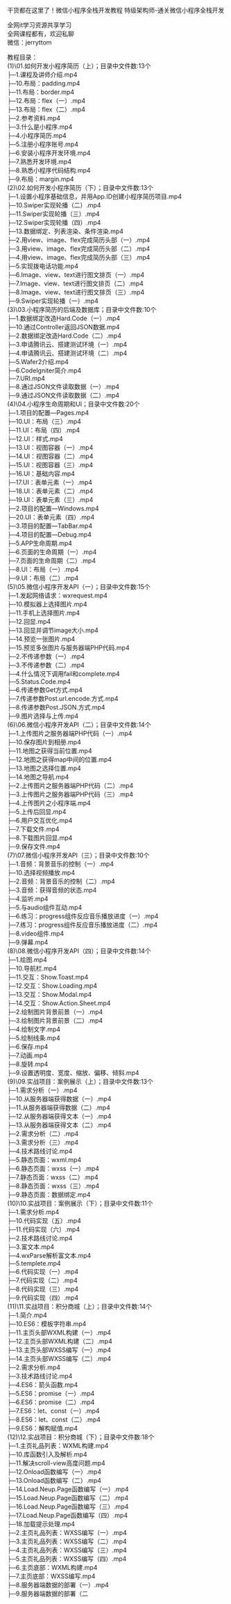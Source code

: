 干货都在这里了！微信小程序全栈开发教程 特级架构师-通关微信小程序全栈开发

全网it学习资源共享学习<br>全网课程都有，欢迎私聊<br>微信：jerryttom<br>

教程目录：<br> (1)\01.如何开发小程序简历（上）；目录中文件数:13个<br> ├─1.课程及讲师介绍.mp4<br> ├─10.布局：padding.mp4<br> ├─11.布局：border.mp4<br> ├─12.布局：flex（一）.mp4<br> ├─13.布局：flex（二）.mp4<br> ├─2.参考资料.mp4<br> ├─3.什么是小程序.mp4<br> ├─4.小程序简历.mp4<br> ├─5.注册小程序账号.mp4<br> ├─6.安装小程序开发环境.mp4<br> ├─7.熟悉开发环境.mp4<br> ├─8.熟悉小程序代码结构.mp4<br> ├─9.布局：margin.mp4<br> (2)\02.如何开发小程序简历（下）；目录中文件数:13个<br> ├─1.设置小程序基础信息，并用App.ID创建小程序简历项目.mp4<br> ├─10.Swiper实现轮播（二）.mp4<br> ├─11.Swiper实现轮播（三）.mp4<br> ├─12.Swiper实现轮播（四）.mp4<br> ├─13.数据绑定、列表渲染、条件渲染.mp4<br> ├─2.用view、image、flex完成简历头部（一）.mp4<br> ├─3.用view、image、flex完成简历头部（二）.mp4<br> ├─4.用view、image、flex完成简历头部（三）.mp4<br> ├─5.实现拨电话功能.mp4<br> ├─6.Image、view、text进行图文排页（一）.mp4<br> ├─7.Image、view、text进行图文排页（二）.mp4<br> ├─8.Image、view、text进行图文排页（三）.mp4<br> ├─9.Swiper实现轮播（一）.mp4<br> (3)\03.小程序简历的后端及数据库；目录中文件数:10个<br> ├─1.数据绑定改造Hard.Code（一）.mp4<br> ├─10.通过Controller返回JSON数据.mp4<br> ├─2.数据绑定改造Hard.Code（二）.mp4<br> ├─3.申请腾讯云、搭建测试环境（一）.mp4<br> ├─4.申请腾讯云、搭建测试环境（二）.mp4<br> ├─5.Wafer2介绍.mp4<br> ├─6.CodeIgniter简介.mp4<br> ├─7.URI.mp4<br> ├─8.通过JSON文件读取数据（一）.mp4<br> ├─9.通过JSON文件读取数据（二）.mp4<br> (4)\04.小程序生命周期和UI；目录中文件数:20个<br> ├─1.项目的配置—Pages.mp4<br> ├─10.UI：布局（三）.mp4<br> ├─11.UI：布局（四）.mp4<br> ├─12.UI：样式.mp4<br> ├─13.UI：视图容器（一）.mp4<br> ├─14.UI：视图容器（二）.mp4<br> ├─15.UI：视图容器（三）.mp4<br> ├─16.UI：基础内容.mp4<br> ├─17.UI：表单元素（一）.mp4<br> ├─18.UI：表单元素（二）.mp4<br> ├─19.UI：表单元素（三）.mp4<br> ├─2.项目的配置—Windows.mp4<br> ├─20.UI：表单元素（四）.mp4<br> ├─3.项目的配置—TabBar.mp4<br> ├─4.项目的配置—Debug.mp4<br> ├─5.APP生命周期.mp4<br> ├─6.页面的生命周期（一）.mp4<br> ├─7.页面的生命周期（二）.mp4<br> ├─8.UI：布局（一）.mp4<br> ├─9.UI：布局（二）.mp4<br> (5)\05.微信小程序开发API（一）；目录中文件数:15个<br> ├─1.发起网络请求：wxrequest.mp4<br> ├─10.模拟器上选择图片.mp4<br> ├─11.手机上选择图片.mp4<br> ├─12.回显.mp4<br> ├─13.回显并调节image大小.mp4<br> ├─14.预览一张图片.mp4<br> ├─15.预览多张图片与服务器端PHP代码.mp4<br> ├─2.不传递参数（一）.mp4<br> ├─3.不传递参数（二）.mp4<br> ├─4.什么情况下调用fail和complete.mp4<br> ├─5.Status.Code.mp4<br> ├─6.传递参数Get方式.mp4<br> ├─7.传递参数Post.url.encode.方式.mp4<br> ├─8.传递参数Post.JSON.方式.mp4<br> ├─9.图片选择与上传.mp4<br> (6)\06.微信小程序开发API（二）；目录中文件数:14个<br> ├─1.上传图片之服务器端PHP代码（一）.mp4<br> ├─10.保存图片到相册.mp4<br> ├─11.地图之获得当前位置.mp4<br> ├─12.地图之获得map中间的位置.mp4<br> ├─13.地图之选择位置.mp4<br> ├─14.地图之导航.mp4<br> ├─2.上传图片之服务器端PHP代码（二）.mp4<br> ├─3.上传图片之服务器端PHP代码（三）.mp4<br> ├─4.上传图片之小程序端.mp4<br> ├─5.上传后回显.mp4<br> ├─6.用户交互优化.mp4<br> ├─7.下载文件.mp4<br> ├─8.下载图片回显.mp4<br> ├─9.保存文件.mp4<br> (7)\07.微信小程序开发API（三）；目录中文件数:10个<br> ├─1.音频：背景音乐的控制（一）.mp4<br> ├─10.选择视频播放.mp4<br> ├─2.音频：背景音乐的控制（二）.mp4<br> ├─3.音频：获得音频的状态.mp4<br> ├─4.监听.mp4<br> ├─5.与audio组件互动.mp4<br> ├─6.练习：progress组件反应音乐播放进度（一）.mp4<br> ├─7.练习：progress组件反应音乐播放进度（二）.mp4<br> ├─8.video组件.mp4<br> ├─9.弹幕.mp4<br> (8)\08.微信小程序开发API（四）；目录中文件数:14个<br> ├─1.绘图.mp4<br> ├─10.导航栏.mp4<br> ├─11.交互：Show.Toast.mp4<br> ├─12.交互：Show.Loading.mp4<br> ├─13.交互：Show.Modal.mp4<br> ├─14.交互：Show.Action.Sheet.mp4<br> ├─2.绘制图片背景前景（一）.mp4<br> ├─3.绘制图片背景前景（二）.mp4<br> ├─4.绘制文字.mp4<br> ├─5.绘制线条.mp4<br> ├─6.保存.mp4<br> ├─7.动画.mp4<br> ├─8.旋转.mp4<br> ├─9.设置透明度、宽度、缩放、偏移、倾斜.mp4<br> (9)\09.实战项目：案例展示（上）；目录中文件数:13个<br> ├─1.需求分析（一）.mp4<br> ├─10.从服务器端获得数据（一）.mp4<br> ├─11.从服务器端获得数据（二）.mp4<br> ├─12.从服务器端获得文本（一）.mp4<br> ├─13.从服务器端获得文本（二）.mp4<br> ├─2.需求分析（二）.mp4<br> ├─3.需求分析（三）.mp4<br> ├─4.技术路线讨论.mp4<br> ├─5.静态页面：wxml.mp4<br> ├─6.静态页面：wxss（一）.mp4<br> ├─7.静态页面：wxss（二）.mp4<br> ├─8.静态页面：wxss（三）.mp4<br> ├─9.静态页面：数据绑定.mp4<br> (10)\10.实战项目：案例展示（下）；目录中文件数:11个<br> ├─1.需求分析.mp4<br> ├─10.代码实现（五）.mp4<br> ├─11.代码实现（六）.mp4<br> ├─2.技术路线讨论.mp4<br> ├─3.富文本.mp4<br> ├─4.wxParse解析富文本.mp4<br> ├─5.templete.mp4<br> ├─6.代码实现（一）.mp4<br> ├─7.代码实现（二）.mp4<br> ├─8.代码实现（三）.mp4<br> ├─9.代码实现（四）.mp4<br> (11)\11.实战项目：积分商城（上）；目录中文件数:14个<br> ├─1.简介.mp4<br> ├─10.ES6：模板字符串.mp4<br> ├─11.主页头部WXML构建（一）.mp4<br> ├─12.主页头部WXML构建（二）.mp4<br> ├─13.主页头部WXSS编写（一）.mp4<br> ├─14.主页头部WXSS编写（二）.mp4<br> ├─2.需求分析.mp4<br> ├─3.技术路线讨论.mp4<br> ├─4.ES6：箭头函数.mp4<br> ├─5.ES6：promise（一）.mp4<br> ├─6.ES6：promise（二）.mp4<br> ├─7.ES6：let、const（一）.mp4<br> ├─8.ES6：let、const（二）.mp4<br> ├─9.ES6：解构赋值.mp4<br> (12)\12.实战项目：积分商城（下）；目录中文件数:18个<br> ├─1.主页礼品列表：WXML构建.mp4<br> ├─10.库函数引入及解析.mp4<br> ├─11.解决scroll-view高度问题.mp4<br> ├─12.Onload函数编写（一）.mp4<br> ├─13.Onload函数编写（二）.mp4<br> ├─14.Load.Neup.Page函数编写（一）.mp4<br> ├─15.Load.Neup.Page函数编写（二）.mp4<br> ├─16.Load.Neup.Page函数编写（三）.mp4<br> ├─17.Load.Neup.Page函数编写（四）.mp4<br> ├─18.加载提示处理.mp4<br> ├─2.主页礼品列表：WXSS编写（一）.mp4<br> ├─3.主页礼品列表：WXSS编写（二）.mp4<br> ├─4.主页礼品列表：WXSS编写（三）.mp4<br> ├─5.主页礼品列表：WXSS编写（四）.mp4<br> ├─6.主页底部：WXML构建.mp4<br> ├─7.主页底部：WXSS编写.mp4<br> ├─8.服务器端数据的部署（一）.mp4<br> ├─9.服务器端数据的部署（二